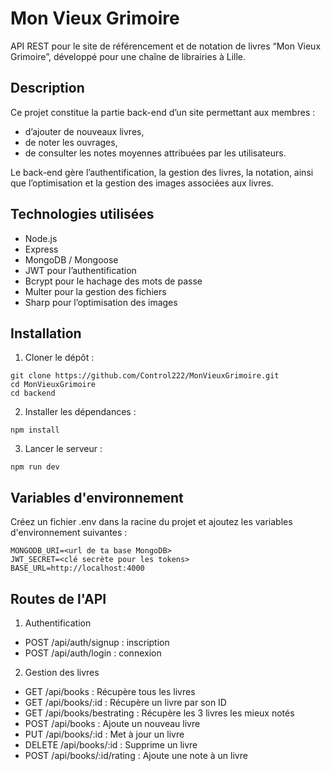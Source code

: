 # Mon Vieux Grimoire

API REST pour le site de référencement et de notation de livres “Mon Vieux Grimoire”, développé pour une chaîne de librairies à Lille.

## Description

Ce projet constitue la partie back-end d’un site permettant aux membres :

- d’ajouter de nouveaux livres,
- de noter les ouvrages,
- de consulter les notes moyennes attribuées par les utilisateurs.

Le back-end gère l’authentification, la gestion des livres, la notation, ainsi que l’optimisation et la gestion des images associées aux livres.

## Technologies utilisées

- Node.js
- Express
- MongoDB / Mongoose
- JWT pour l’authentification
- Bcrypt pour le hachage des mots de passe
- Multer pour la gestion des fichiers
- Sharp pour l’optimisation des images

## Installation

1.  Cloner le dépôt :

```
git clone https://github.com/Control222/MonVieuxGrimoire.git
cd MonVieuxGrimoire
cd backend
```

2. Installer les dépendances :

```
npm install
```

3. Lancer le serveur :

```
npm run dev
```

## Variables d'environnement

Créez un fichier .env dans la racine du projet et ajoutez les variables d'environnement suivantes :

```
MONGODB_URI=<url de ta base MongoDB>
JWT_SECRET=<clé secrète pour les tokens>
BASE_URL=http://localhost:4000
```

## Routes de l'API

1. Authentification

- POST /api/auth/signup : inscription
- POST /api/auth/login : connexion

2. Gestion des livres

- GET /api/books : Récupère tous les livres
- GET /api/books/:id : Récupère un livre par son ID
- GET /api/books/bestrating : Récupère les 3 livres les mieux notés
- POST /api/books : Ajoute un nouveau livre
- PUT /api/books/:id : Met à jour un livre
- DELETE /api/books/:id : Supprime un livre
- POST /api/books/:id/rating : Ajoute une note à un livre
